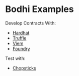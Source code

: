 # Bodhi Examples
Develop Contracts With:
-  [Hardhat](../e2e-tests/e2e-hardhat/)
-  [Truffle](../e2e-tests/e2e-truffle/)
-  [Viem](../e2e-tests/e2e-viem/)
-  [Foundry](./foundry/counter/README.md)

Test with:
-  [Chopsticks](./chopsticks/README.md)
